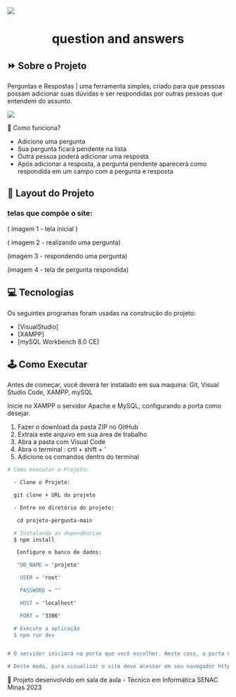 <img src="https://i.ibb.co/fFcDL22/bannerqea.png">

<h1 align="center">question and answers</h1>

## ⏩ Sobre o Projeto

Perguntas e Respostas | uma ferramenta simples, criado para que pessoas possam adicionar suas dúvidas e ser respondidas por outras pessoas que entendem do assunto.

<img src="https://i.ibb.co/w0pCnXH/question-resized.png">

🤖 Como funciona?

  - Adicione uma pergunta
  - Sua pergunta ficará pendente na lista
  - Outra pessoa poderá adicionar uma resposta
  - Após adicionar a resposta, a pergunta pendente aparecerá como respondida em um campo com a pergunta e resposta
  
  
## 🎨 Layout do Projeto

### telas que compõe o site:

( imagem 1 - tela inicial )

( imagem 2 - realizando uma pergunta)

(imagem 3 - respondendo uma pergunta)

(imagem 4 - tela de pergunta respondida)


## 💻 Tecnologias

Os seguintes programas foram usadas na construção do projeto:

- [VisualStudio]
- [XAMPP]
- [mySQL Workbench 8.0 CE]

## 🕹️ Como Executar

Antes de começar, você deverá ter instalado em sua maquina: Git, Visual Studio Code, XAMPP, mySQL

Inicie no XAMPP o servidor Apache e MySQL, configurando a porta como desejar.

1. Fazer o download da pasta ZIP no GitHub 
2. Extraia este arquivo em sua área de trabalho
3. Abra a pasta com Visual Code
4. Abra o terminal : crtl + shift + '
5. Adicione os comandos dentro do terminal 

```bash
# Como executar o Projeto: 

  - Clone o Projeto:

  git clone + URL do projeto

  - Entre no diretório do projeto:

   cd projeto-pergunta-main

  # Instalando as dependências
  $ npm install

   Configure o banco de dados:

   "DB_NAME = "projeto"

    USER = "root"

    PASSWORD = ""

    HOST = "localhost"

    PORT = "3306"

  # Execute a aplicação
  $ npm run dev


# O servidor iniciará na porta que você escolher. Neste caso, a porta é: 3306

# Deste modo, para visualizar o site deve acessar em seu navegador http://localhost:3306 🙂
```

📐 Projeto desenvolvido em sala de aula - Técnico em Informática SENAC Minas 2023
